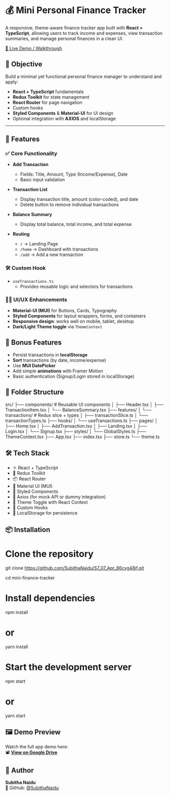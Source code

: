 
# 💰 Mini Personal Finance Tracker

A responsive, theme-aware finance tracker app built with **React + TypeScript**, allowing users to track income and expenses, view transaction summaries, and manage personal finances in a clean UI.

[🎥 Live Demo / Walkthrough](https://drive.google.com/file/d/1rUtQnuKdWHy-BmCXyLXHJIQjw3ixHuI5)


## 🚀 Objective

Build a minimal yet functional personal finance manager to understand and apply:

- **React + TypeScript** fundamentals
- **Redux Toolkit** for state management
- **React Router** for page navigation
- Custom hooks
- **Styled Components** & **Material-UI** for UI design
- Optional integration with **AXIOS** and localStorage

---

## 🧱 Features

### ✅ Core Functionality

- **Add Transaction**
  - Fields: Title, Amount, Type (Income/Expense), Date
  - Basic input validation

- **Transaction List**
  - Display transaction title, amount (color-coded), and date
  - Delete button to remove individual transactions

- **Balance Summary**
  - Display total balance, total income, and total expense

- **Routing**
  - `/` → Landing Page
  - `/home` → Dashboard with transactions
  - `/add` → Add a new transaction

### 🛠 Custom Hook

- `useTransactions.ts`
  - Provides reusable logic and selectors for transactions

### 🧑‍🎨 UI/UX Enhancements

- **Material-UI (MUI)** for Buttons, Cards, Typography
- **Styled Components** for layout wrappers, forms, and containers
- **Responsive design**: works well on mobile, tablet, desktop
- **Dark/Light Theme toggle** via `ThemeContext`


## 🎁 Bonus Features

- Persist transactions in **localStorage**
- **Sort** transactions (by date, income/expense)
- Use **MUI DatePicker**
- Add simple **animations** with Framer Motion
- Basic authentication (Signup/Login stored in localStorage)

## 📂 Folder Structure

src/
├── components/           # Reusable UI components
│   ├── Header.tsx
│   ├── TransactionItem.tsx
│   └── BalanceSummary.tsx
├── features/
│   └── transactions/     # Redux slice + types
│       ├── transactionSlice.ts
│       └── transactionTypes.ts
├── hooks/
│   └── useTransactions.ts
├── pages/
│   ├── Home.tsx
│   ├── AddTransaction.tsx
│   ├── Landing.tsx
│   ├── Login.tsx
│   └── Signup.tsx
├── styles/
│   └── GlobalStyles.ts
├── ThemeContext.tsx
├── App.tsx
├── index.tsx
├── store.ts
└── theme.ts


## 🛠 Tech Stack

- ⚛️ React + TypeScript
- 🧰 Redux Toolkit
- 📦 React Router
- 🎨 Material UI (MUI)
- 💅 Styled Components
- 🔄 Axios (for mock API or dummy integration)
- 🌙 Theme Toggle with React Context
- 🧠 Custom Hooks
- 💾 LocalStorage for persistence


## 📦 Installation

# Clone the repository
git clone https://github.com/SubithaNaidu/S7_07_Apr_86cyg48jf.git

cd mini-finance-tracker

# Install dependencies
npm install
# or
yarn install

# Start the development server
npm start
# or
yarn start

## 🖼 Demo Preview

Watch the full app demo here:  
📽 **[View on Google Drive](https://drive.google.com/file/d/1rUtQnuKdWHy-BmCXyLXHJIQjw3ixHuI5)**

## 🙌 Author

**Subitha Naidu**  
🔗 GitHub: [@SubithaNaidu](https://github.com/SubithaNaidu)
